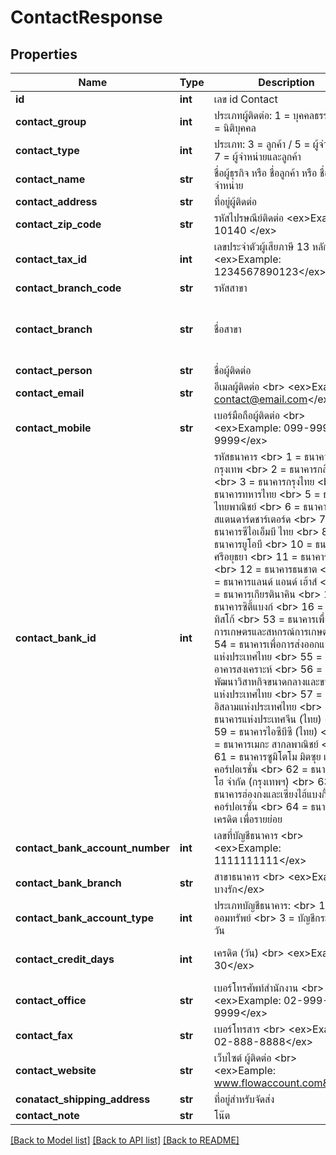 # ContactResponse

## Properties
Name | Type | Description | Notes
------------ | ------------- | ------------- | -------------
**id** | **int** | เลข id Contact | [optional] 
**contact_group** | **int** | ประเภทผู้ติดต่อ: 1 &#x3D; บุคคลธรรมดา / 3 &#x3D; นิติบุคคล | [default to 3]
**contact_type** | **int** | ประเภท: 3 &#x3D; ลูกค้า / 5 &#x3D; ผู้จำหน่าย / 7 &#x3D; ผู้จำหน่ายและลูกค้า | [default to 3]
**contact_name** | **str** | ชื่อผู้ธุรกิจ หรือ ชื่อลูกค้า หรือ ชื่อผู้จำหน่าย | 
**contact_address** | **str** | ที่อยู่ผู้ติดต่อ | [optional] 
**contact_zip_code** | **str** | รหัสไปรษณีย์ติดต่อ &lt;ex&gt;Example: 10140 &lt;/ex&gt; | [optional] 
**contact_tax_id** | **int** | เลขประจำตัวผู้เสียภาษี 13 หลัก ​&lt;br&gt;&lt;ex&gt;Example: 1234567890123&lt;/ex&gt; | [optional] 
**contact_branch_code** | **str** | รหัสสาขา | [optional] 
**contact_branch** | **str** | ชื่อสาขา | [optional] [default to 'สำนักงานใหญ่']
**contact_person** | **str** | ชื่อผู้ติดต่อ | [optional] 
**contact_email** | **str** | อีเมลผู้ติดต่อ &lt;br&gt; &lt;ex&gt;Example: contact@email.com&lt;/ex&gt; | [optional] 
**contact_mobile** | **str** | เบอร์มือถือผู้ติดต่อ &lt;br&gt; &lt;ex&gt;Example: 099-999-9999&lt;/ex&gt; | [optional] 
**contact_bank_id** | **int** | รหัสธนาคาร &lt;br&gt; 1 &#x3D; ธนาคารกรุงเทพ &lt;br&gt; 2 &#x3D; ธนาคารกสิกรไทย &lt;br&gt; 3 &#x3D; ธนาคารกรุงไทย &lt;br&gt; 4 &#x3D; ธนาคารทหารไทย &lt;br&gt; 5 &#x3D; ธนาคารไทยพาณิชย์ &lt;br&gt; 6 &#x3D; ธนาคารสแตนดาร์ดชาร์เตอร์ด &lt;br&gt; 7 &#x3D; ธนาคารซีไอเอ็มบี ไทย &lt;br&gt; 8 &#x3D; ธนาคารยูโอบี &lt;br&gt; 10 &#x3D; ธนาคารกรุงศรีอยุธยา &lt;br&gt; 11 &#x3D; ธนาคารออมสิน &lt;br&gt; 12 &#x3D; ธนาคารธนชาต &lt;br&gt; 13 &#x3D; ธนาคารแลนด์ แอนด์ เฮ้าส์ &lt;br&gt; 14 &#x3D; ธนาคารเกียรตินาคิน &lt;br&gt; 15 &#x3D; ธนาคารซิตี้แบงก์ &lt;br&gt; 16 &#x3D; ธนาคารทิสโก้ &lt;br&gt; 53 &#x3D; ธนาคารเพื่อการเกษตรและสหกรณ์การเกษตร &lt;br&gt; 54 &#x3D; ธนาคารเพื่อการส่งออกและนำเข้าแห่งประเทศไทย &lt;br&gt; 55 &#x3D; ธนาคารอาคารสงเคราะห์ &lt;br&gt; 56 &#x3D; ธนาคารพัฒนาวิสาหกิจขนาดกลางและขนาดย่อมแห่งประเทศไทย &lt;br&gt; 57 &#x3D; ธนาคารอิสลามแห่งประเทศไทย &lt;br&gt; 58 &#x3D; ธนาคารแห่งประเทศจีน (ไทย) &lt;br&gt; 59 &#x3D; ธนาคารไอซีบีซี (ไทย) &lt;br&gt; 60 &#x3D; ธนาคารเมกะ สากลพาณิชย์ &lt;br&gt; 61 &#x3D; ธนาคารซูมิโตโม มิตซุย แบงกิ้ง คอร์ปอเรชั่น &lt;br&gt; 62 &#x3D; ธนาคารมิซูโฮ จำกัด (กรุงเทพฯ) &lt;br&gt; 63 &#x3D; ธนาคารฮ่องกงและเซี่ยงไฮ้แบงกิ้งคอร์ปอเรชั่น &lt;br&gt; 64 &#x3D; ธนาคารไทยเครดิต เพื่อรายย่อย  | [optional] [default to 0]
**contact_bank_account_number** | **int** | เลขที่บัญชีธนาคาร &lt;br&gt; &lt;ex&gt;Example: 1111111111&lt;/ex&gt; | [optional] 
**contact_bank_branch** | **str** | สาขาธนาคาร &lt;br&gt; &lt;ex&gt;Example: บางรัก&lt;/ex&gt; | [optional] 
**contact_bank_account_type** | **int** | ประเภทบัญชีธนาคาร: &lt;br&gt; 1 &#x3D; บัญชีออมทรัพย์ &lt;br&gt; 3 &#x3D; บัญชีกระแสรายวัน | [optional] [default to 1]
**contact_credit_days** | **int** | เครดิต (วัน) &lt;br&gt; &lt;ex&gt;Example: 30&lt;/ex&gt; | [optional] [default to 0]
**contact_office** | **str** | เบอร์โทรศัพท์สำนักงาน &lt;br&gt; &lt;ex&gt;Example: 02-999-9999&lt;/ex&gt; | [optional] 
**contact_fax** | **str** | เบอร์โทรสาร &lt;br&gt; &lt;ex&gt;Example: 02-888-8888&lt;/ex&gt; | [optional] 
**contact_website** | **str** | เว็บไซต์ ผู้ติดต่อ &lt;br&gt; &lt;ex&gt;Eample: www.flowaccount.com&lt;/ex&gt; | [optional] 
**conatact_shipping_address** | **str** | ที่อยู่สำหรับจัดส่ง | [optional] 
**contact_note** | **str** | โน๊ต | [optional] 

[[Back to Model list]](../README.md#documentation-for-models) [[Back to API list]](../README.md#documentation-for-api-endpoints) [[Back to README]](../README.md)


